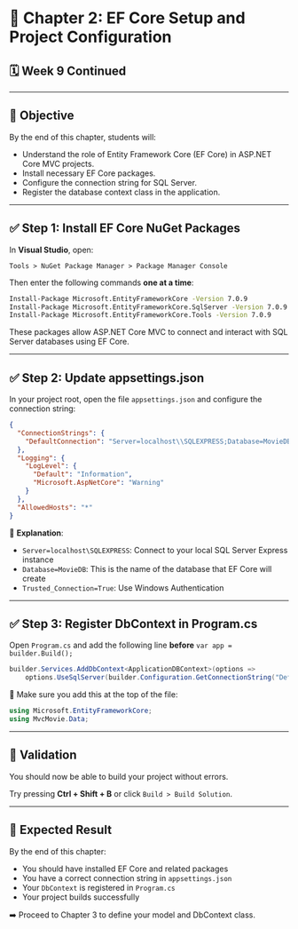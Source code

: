 
# 📘 Chapter 2: EF Core Setup and Project Configuration

## 🗓 Week 9 Continued

---

## 🎯 Objective

By the end of this chapter, students will:
- Understand the role of Entity Framework Core (EF Core) in ASP.NET Core MVC projects.
- Install necessary EF Core packages.
- Configure the connection string for SQL Server.
- Register the database context class in the application.

---

## ✅ Step 1: Install EF Core NuGet Packages

In **Visual Studio**, open:

```
Tools > NuGet Package Manager > Package Manager Console
```

Then enter the following commands **one at a time**:

```bash
Install-Package Microsoft.EntityFrameworkCore -Version 7.0.9
Install-Package Microsoft.EntityFrameworkCore.SqlServer -Version 7.0.9
Install-Package Microsoft.EntityFrameworkCore.Tools -Version 7.0.9
```

These packages allow ASP.NET Core MVC to connect and interact with SQL Server databases using EF Core.

---

## ✅ Step 2: Update appsettings.json

In your project root, open the file `appsettings.json` and configure the connection string:

```json
{
  "ConnectionStrings": {
    "DefaultConnection": "Server=localhost\\SQLEXPRESS;Database=MovieDB;Trusted_Connection=True;TrustServerCertificate=True"
  },
  "Logging": {
    "LogLevel": {
      "Default": "Information",
      "Microsoft.AspNetCore": "Warning"
    }
  },
  "AllowedHosts": "*"
}
```

🧠 **Explanation**:
- `Server=localhost\SQLEXPRESS`: Connect to your local SQL Server Express instance
- `Database=MovieDB`: This is the name of the database that EF Core will create
- `Trusted_Connection=True`: Use Windows Authentication

---

## ✅ Step 3: Register DbContext in Program.cs

Open `Program.cs` and add the following line **before** `var app = builder.Build();`

```csharp
builder.Services.AddDbContext<ApplicationDBContext>(options =>
    options.UseSqlServer(builder.Configuration.GetConnectionString("DefaultConnection")));
```

📌 Make sure you add this at the top of the file:

```csharp
using Microsoft.EntityFrameworkCore;
using MvcMovie.Data;
```

---

## 🧪 Validation

You should now be able to build your project without errors.

Try pressing **Ctrl + Shift + B** or click `Build > Build Solution`.

---

## 🎯 Expected Result

By the end of this chapter:
- You should have installed EF Core and related packages
- You have a correct connection string in `appsettings.json`
- Your `DbContext` is registered in `Program.cs`
- Your project builds successfully

➡️ Proceed to Chapter 3 to define your model and DbContext class.
